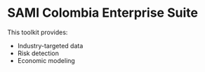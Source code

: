 # SAMI Colombia Enterprise Suite

This toolkit provides:
- Industry-targeted data
- Risk detection
- Economic modeling
